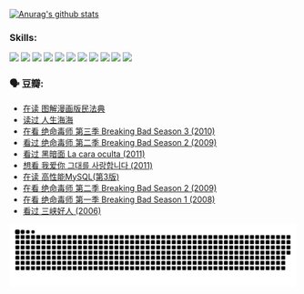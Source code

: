 
[![Anurag's github stats](https://github-readme-stats.vercel.app/api?username=w940853815)](https://github.com/anuraghazra/github-readme-stats)

### Skills:

<code><img height="32" src="https://cdn.jsdelivr.net/npm/simple-icons@v5/icons/python.svg"></code>
<code><img height="32" src="https://cdn.jsdelivr.net/npm/simple-icons@v5/icons/javascript.svg"></code>
<code><img height="32" src="https://cdn.jsdelivr.net/npm/simple-icons@v5/icons/django.svg"></code>
<code><img height="32" src="https://cdn.jsdelivr.net/npm/simple-icons@v5/icons/flask.svg"></code>
<code><img height="32" src="https://cdn.jsdelivr.net/npm/simple-icons@v5/icons/vuetify.svg"></code>
<code><img height="32" src="https://cdn.jsdelivr.net/npm/simple-icons@v5/icons/git.svg"></code>
<code><img height="32" src="https://cdn.jsdelivr.net/npm/simple-icons@v5/icons/docker.svg"></code>
<code><img height="32" src="https://cdn.jsdelivr.net/npm/simple-icons@v5/icons/postgresql.svg"></code>
<code><img height="32" src="https://cdn.jsdelivr.net/npm/simple-icons@v5/icons/elasticsearch.svg"></code>
<code><img height="32" src="https://cdn.jsdelivr.net/npm/simple-icons@v5/icons/macos.svg"></code>
<code><img height="32" src="https://cdn.jsdelivr.net/npm/simple-icons@v5/icons/linux.svg"></code>

### 🗣 豆瓣:

<!-- DOUBAN-ACTIVITIES:START -->
- [在读 图解漫画版民法典](https://www.douban.com/people/136069238/status/3937674632/?_i=58893735)
- [读过 人生海海](https://www.douban.com/people/136069238/status/3937527209/?_i=58893735)
- [在看 绝命毒师  第三季 Breaking Bad Season 3‎ (2010)](https://www.douban.com/people/136069238/status/3936701642/?_i=58893735)
- [看过 绝命毒师  第二季 Breaking Bad Season 2‎ (2009)](https://www.douban.com/people/136069238/status/3936701214/?_i=58893735)
- [看过 黑暗面 La cara oculta‎ (2011)](https://www.douban.com/people/136069238/status/3936169206/?_i=58893735)
- [想看 我爱你 그대를 사랑합니다‎ (2011)](https://www.douban.com/people/136069238/status/3936087400/?_i=58893735)
- [在读 高性能MySQL(第3版)](https://www.douban.com/people/136069238/status/3931525974/?_i=58893735)
- [在看 绝命毒师  第二季 Breaking Bad Season 2‎ (2009)](https://www.douban.com/people/136069238/status/3930633711/?_i=58893735)
- [在看 绝命毒师 第一季 Breaking Bad Season 1‎ (2008)](https://www.douban.com/people/136069238/status/3930633527/?_i=58893735)
- [看过 三峡好人‎ (2006)](https://www.douban.com/people/136069238/status/3930286271/?_i=58893735)
<!-- DOUBAN-ACTIVITIES:END -->


![Snake animation](https://raw.githubusercontent.com/w940853815/w940853815/output/github-contribution-grid-snake.svg)

<!--
**w940853815/w940853815** is a ✨ _special_ ✨ repository because its `README.md` (this file) appears on your GitHub profile.

Here are some ideas to get you started:

- 🔭 I’m currently working on ...
- 🌱 I’m currently learning ...
- 👯 I’m looking to collaborate on ...
- 🤔 I’m looking for help with ...
- 💬 Ask me about ...
- 📫 How to reach me: ...
- 😄 Pronouns: ...
- ⚡ Fun fact: ...
-->
